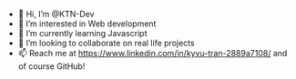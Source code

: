 - 👋 Hi, I’m @KTN-Dev
- 👀 I’m interested in Web development
- 🌱 I’m currently learning Javascript
- 💞️ I’m looking to collaborate on real life projects
- 📫 Reach me at https://www.linkedin.com/in/kyvu-tran-2889a7108/ and of course GitHub!

<!---
KTN-Dev/KTN-Dev is a ✨ special ✨ repository because its `README.md` (this file) appears on your GitHub profile.
You can click the Preview link to take a look at your changes.
--->
